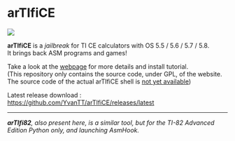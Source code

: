 # arTIfiCE

![](images/artifice.gif)

**arTIfiCE** is a _jailbreak_ for TI CE calculators with OS 5.5 / 5.6 / 5.7 / 5.8.  
It brings back ASM programs and games!

Take a look at the [webpage](https://yvantt.github.io/arTIfiCE/) for more details and install tutorial.  
(This repository only contains the source code, under GPL, of the website. The source code of the actual arTIfiCE shell is [not yet available](https://github.com/YvanTT/arTIfiCE/blob/master/src/not_yet.txt))

Latest release download : https://github.com/YvanTT/arTIfiCE/releases/latest

---

_**arTIfi82**, also present here, is a similar tool, but for the TI-82 Advanced Edition Python only, and launching AsmHook._ 
